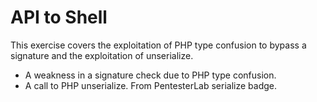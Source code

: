 # API to Shell
This exercise covers the exploitation of PHP type confusion to bypass a signature and the exploitation of unserialize.
- A weakness in a signature check due to PHP type confusion.
- A call to PHP unserialize.
From PentesterLab serialize badge.